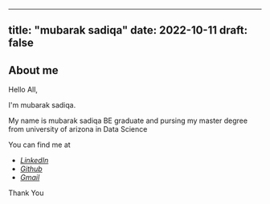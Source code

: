 
---
title: "mubarak sadiqa"
date: 2022-10-11
draft: false
---

## About me
Hello All,

I'm  mubarak sadiqa.

My name is  mubarak sadiqa  BE graduate and pursing my master degree from university of arizona in Data Science 

You can find me at

 - [*LinkedIn*](http://linkedin.com/in/mubarak-sadiqa-29341616a)
 - [*Github*](https://github.com/Saaadiiiqaaa)
 - [*Gmail*](sadiqamubarak7@gmail.com@gmail.com)

Thank You